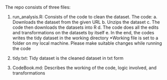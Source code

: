 The repo consists of three files:

1. run_analysis.R:
	Consists of the code to clean the dataset. The code:
	a. Downloads the dataset from the given URL
	b. Unzips the dataset
	c. The code then downloads the datasets into R
	d. The code does all the edits and transformations on the datasets by itself
	e. In the end, the codes writes the tidy dataset in the working directory
*Working file is set to a folder on my local machine. Please make suitable changes while running the code

2. tidy.txt:
	Tidy dataset is the cleaned dataset in txt form

3. CodeBook.md:
	Describes the working of the code, logic involved, and transformations

